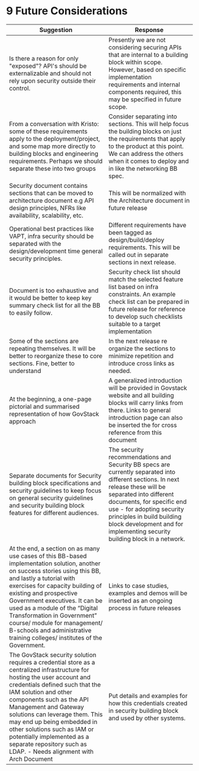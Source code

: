 # 9 Future Considerations

| **Suggestion**                                                                                                                                                                                                                                                                                                                                                                                                                           | **Response**                                                                                                                                                                                                                                                                                                                 |
| ---------------------------------------------------------------------------------------------------------------------------------------------------------------------------------------------------------------------------------------------------------------------------------------------------------------------------------------------------------------------------------------------------------------------------------------- | ---------------------------------------------------------------------------------------------------------------------------------------------------------------------------------------------------------------------------------------------------------------------------------------------------------------------------- |
| Is there a reason for only "exposed"? API's should be externalizable and should not rely upon security outside their control.                                                                                                                                                                                                                                                                                                            | Presently we are not considering securing APIs that are internal to a building block within scope. However, based on specific implementation requirements and internal components required, this may be specified in future scope.                                                                                           |
| From a conversation with Kristo: some of these requirements apply to the deployment/project, and some map more directly to building blocks and engineering requirements. Perhaps we should separate these into two groups                                                                                                                                                                                                                | Consider separating into sections. This will help focus the building blocks on just the requirements that apply to the product at this point. We can address the others when it comes to deploy and in like the networking BB spec.                                                                                          |
| Security document contains sections that can be moved to architecture document e.g API design principles, NFRs like availability, scalability, etc.                                                                                                                                                                                                                                                                                      | This will be normalized with the Architecture document in future release                                                                                                                                                                                                                                                     |
| Operational best practices like VAPT, infra security should be separated with the design/development time general security principles.                                                                                                                                                                                                                                                                                                   | Different requirements have been tagged as design/build/deploy requirements. This will be called out in separate sections in next release.                                                                                                                                                                                   |
| Document is too exhaustive and it would be better to keep key summary check list for all the BB to easily follow.                                                                                                                                                                                                                                                                                                                        | Security check list should match the selected  feature list based on infra constraints. An example check list can be prepared in future release for reference to develop such checklists suitable to a target implementation                                                                                                 |
| Some of the sections are repeating themselves. It will be better to reorganize these to core sections. Fine, better to understand                                                                                                                                                                                                                                                                                                        | In the next release re organize the sections to minimize repetition and introduce cross links as needed.                                                                                                                                                                                                                     |
| At the beginning, a one-page pictorial and summarised representation of how GovStack approach                                                                                                                                                                                                                                                                                                                                            | A generalized introduction will be provided in Govstack website and all building blocks will carry links from there. Links to general introduction page can also be inserted the for cross reference from this document                                                                                                      |
| Separate documents for Security building block specifications and security guidelines to keep focus on general security guidelines and security building block features for different audiences.                                                                                                                                                                                                                                         | The security recommendations and Security BB specs are currently separated into different sections. In next release these will be separated into different documents, for specific end use - for adopting security principles in build building block development and for implementing security building block in a network. |
| At the end, a section on as many use cases of this BB-based implementation solution, another on success stories using this BB, and lastly a tutorial with exercises for capacity building of existing and prospective Government executives. It can be used as a module of the “Digital Transformation in Government” course/ module for management/ B-schools and administrative training colleges/ institutes of the Government.       | Links to case studies, examples and demos will be inserted as an ongoing process in future releases                                                                                                                                                                                                                          |
| The GovStack security solution requires a credential store as a centralized infrastructure for hosting the user account and credentials defined such that the IAM solution and other components such as the API Management and Gateway solutions can leverage them. This may end up being embedded in other solutions such as IAM or potentially implemented as a separate repository such as LDAP. - Needs alignment with Arch Document | Put details and examples for how this credentials created in security building block and used by other systems.                                                                                                                                                                                                              |
